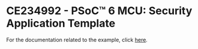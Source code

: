 # CE234992 - PSoC&trade; 6 MCU: Security Application Template

For the documentation related to the example, click  [here](../README.md).
